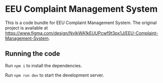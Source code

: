 # EEU Complaint Management System

This is a code bundle for EEU Complaint Management System. The original project is available at https://www.figma.com/design/NvlkWA1kEUUPcwf9t3px1J/EEU-Complaint-Management-System.

## Running the code

Run `npm i` to install the dependencies.

Run `npm run dev` to start the development server.
